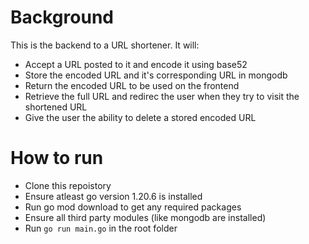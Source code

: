 # Background

This is the backend to a URL shortener. It will:

- Accept a URL posted to it and encode it using base52
- Store the encoded URL and it's corresponding URL in mongodb
- Return the encoded URL to be used on the frontend
- Retrieve the full URL and redirec the user when they try to visit the shortened URL
- Give the user the ability to delete a stored encoded URL

# How to run

- Clone this repoistory
- Ensure atleast go version 1.20.6 is installed
- Run go mod download to get any required packages
- Ensure all third party modules (like mongodb are installed)
- Run `go run main.go` in the root folder
